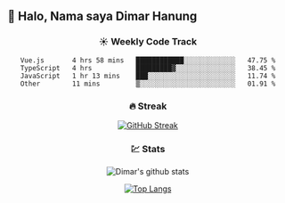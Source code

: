 ## 👋 Halo, Nama saya **Dimar Hanung**

<center>

### :sunny: Weekly Code Track
<!--START_SECTION:waka-->

```text
Vue.js       4 hrs 58 mins   ████████████░░░░░░░░░░░░░   47.75 %
TypeScript   4 hrs           █████████▓░░░░░░░░░░░░░░░   38.45 %
JavaScript   1 hr 13 mins    ███░░░░░░░░░░░░░░░░░░░░░░   11.74 %
Other        11 mins         ▒░░░░░░░░░░░░░░░░░░░░░░░░   01.91 %
```

<!--END_SECTION:waka-->

### :fire: Streak

[![GitHub Streak](http://github-readme-streak-stats.herokuapp.com?user=dimar-hanung)](https://git.io/streak-stats)

### :chart: Stats

![Dimar's github stats](https://github-readme-stats.vercel.app/api?username=dimar-hanung&show_icons=true&theme=vue)

[![Top Langs](https://github-readme-stats.vercel.app/api/top-langs/?username=dimar-hanung)](#)

</center>
